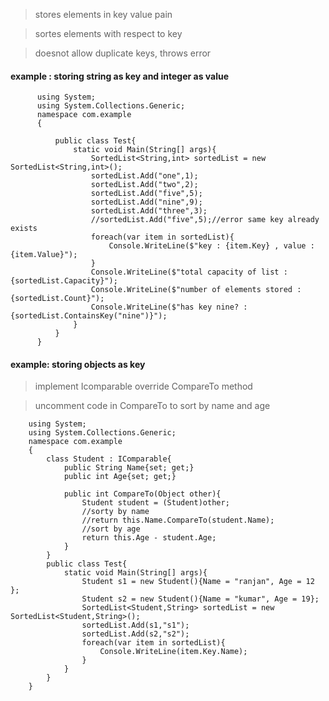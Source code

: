 > stores elements in key value pain

> sortes elements with respect to key

> doesnot allow duplicate keys, throws error

#### example : storing string as key and integer as value
          using System;  
          using System.Collections.Generic;
          namespace com.example  
          {                            

              public class Test{
                  static void Main(String[] args){
                      SortedList<String,int> sortedList = new SortedList<String,int>();   
                      sortedList.Add("one",1);
                      sortedList.Add("two",2);
                      sortedList.Add("five",5);
                      sortedList.Add("nine",9);
                      sortedList.Add("three",3);
                      //sortedList.Add("five",5);//error same key already exists
                      foreach(var item in sortedList){
                          Console.WriteLine($"key : {item.Key} , value : {item.Value}"); 
                      }
                      Console.WriteLine($"total capacity of list : {sortedList.Capacity}");
                      Console.WriteLine($"number of elements stored : {sortedList.Count}");
                      Console.WriteLine($"has key nine? : {sortedList.ContainsKey("nine")}");                
                  }
              }     
          }             
          
          
#### example: storing objects as key

> implement Icomparable override CompareTo method

> uncomment code in CompareTo to sort by name and age

        using System;  
        using System.Collections.Generic;
        namespace com.example  
        {                            
            class Student : IComparable{
                public String Name{set; get;}    
                public int Age{set; get;}   

                public int CompareTo(Object other){
                    Student student = (Student)other;
                    //sorty by name
                    //return this.Name.CompareTo(student.Name);
                    //sort by age
                    return this.Age - student.Age;
                } 
            }
            public class Test{
                static void Main(String[] args){
                    Student s1 = new Student(){Name = "ranjan", Age = 12 };
                    Student s2 = new Student(){Name = "kumar", Age = 19};            
                    SortedList<Student,String> sortedList = new SortedList<Student,String>();   
                    sortedList.Add(s1,"s1");
                    sortedList.Add(s2,"s2");
                    foreach(var item in sortedList){
                        Console.WriteLine(item.Key.Name);
                    }
                }
            }     
        }             
